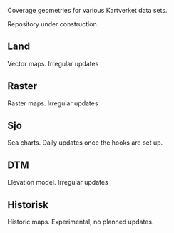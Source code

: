 Coverage geometries for various Kartverket data sets.

Repository under construction.

## Land 

Vector maps. Irregular updates

## Raster

Raster maps. Irregular updates

## Sjo

Sea charts. Daily updates once the hooks are set up. 

## DTM

Elevation model. Irregular updates

## Historisk

Historic maps. Experimental, no planned updates.
